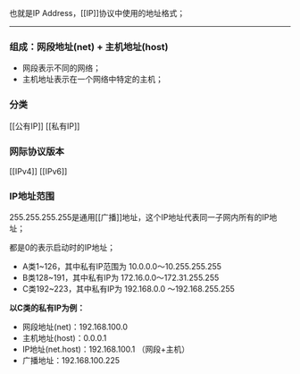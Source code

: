 也就是IP Address，[[IP]]协议中使用的地址格式；
***
### 组成：网段地址(net) + 主机地址(host)
- 网段表示不同的网络；
- 主机地址表示在一个网络中特定的主机；
### 分类
[[公有IP]]
[[私有IP]]
### 网际协议版本
[[IPv4]]
[[IPv6]]
### IP地址范围
255.255.255.255是通用[[广播]]地址，这个IP地址代表同一子网内所有的IP地址；

都是0的表示启动时的IP地址；
- A类1~126，其中私有IP范围为 10.0.0.0～10.255.255.255
- B类128~191，其中私有IP为 172.16.0.0～172.31.255.255
- C类192~223，其中私有IP为 192.168.0.0 ～192.168.255.255

**以C类的私有IP为例：**
- 网段地址(net)：192.168.100.0
- 主机地址(host)：0.0.0.1
- IP地址(net.host)：192.168.100.1 （网段+主机）
- 广播地址：192.168.100.225